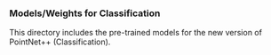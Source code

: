 ### Models/Weights for Classification

This directory includes the pre-trained models for the new version of PointNet++ (Classification).

